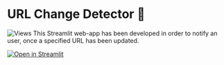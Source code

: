 # URL Change Detector 🦦

![Views](https://komarev.com/ghpvc/?username=URL-Change-Detector&label=Views&style=for-the-badge&color=green)
This Streamlit web-app has been developed in order to notify an user, once a specified URL has been updated.

[![Open in Streamlit](https://static.streamlit.io/badges/streamlit_badge_black_white.svg)](https://amatofrancesco99-url-change-detector-app-vy40pc.streamlit.app/)
